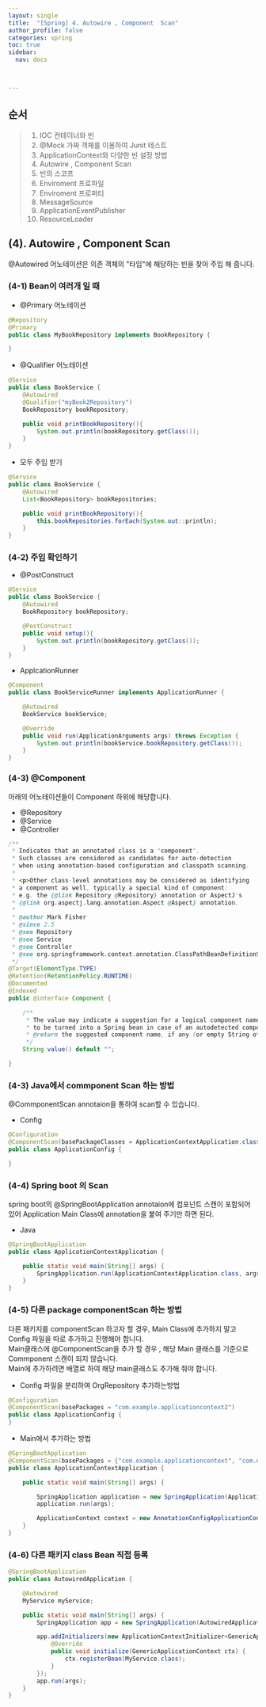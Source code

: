 ```yaml
---
layout: single
title:  "[Spring] 4. Autowire , Component  Scan"
author_profile: false
categories: spring
toc: true
sidebar:
  nav: docs



---
```


## 순서

>1. IOC 컨테이너와 빈
>2. @Mock 가짜 객체를 이용하여 Junit 테스트
>3. ApplicationContext와 다양한 빈 설정 방법
>4. Autowire , Component  Scan
>5. 빈의 스코프
>6. Enviroment 프로파일
>7. Enviroment 프로퍼티
>8. MessageSource
>9. ApplicationEventPublisher
>10. ResourceLoader



## (4). Autowire , Component  Scan

@Autowired 어노테이션은 의존 객체의 "타입"에 해당하는 빈을 찾아 주입 해 줍니다.

### (4-1) Bean이 여러개 일 때 

- @Primary 어노테이션

```java
@Repository
@Primary
public class MyBookRepository implements BookRepository {

}
```



- @Qualifier 어노테이션

```java
@Service
public class BookService {
    @Autowired
    @Qualifier("myBook2Repository")
    BookRepository bookRepository;

    public void printBookRepository(){
        System.out.println(bookRepository.getClass());
    }
}
```



- 모두 주입 받기

```java
@Service
public class BookService {
    @Autowired
    List<BookRepository> bookRepositories;

    public void printBookRepository(){
        this.bookRepositories.forEach(System.out::println);
    }
}
```



### (4-2) 주입 확인하기

- @PostConstruct

```java
@Service
public class BookService {
    @Autowired
    BookRepository bookRepository;

    @PostConstruct
    public void setup(){
        System.out.println(bookRepository.getClass());
    }
}
```

- ApplcationRunner

```java
@Component
public class BookServiceRunner implements ApplicationRunner {

    @Autowired
    BookService bookService;

    @Override
    public void run(ApplicationArguments args) throws Exception {
        System.out.println(bookService.bookRepository.getClass());
    }
}

```



### (4-3) @Component

아래의 어노테이션들이 Component 하위에 해당합니다.

- @Repository
- @Service
- @Controller

```java
/**
 * Indicates that an annotated class is a "component".
 * Such classes are considered as candidates for auto-detection
 * when using annotation-based configuration and classpath scanning.
 *
 * <p>Other class-level annotations may be considered as identifying
 * a component as well, typically a special kind of component:
 * e.g. the {@link Repository @Repository} annotation or AspectJ's
 * {@link org.aspectj.lang.annotation.Aspect @Aspect} annotation.
 *
 * @author Mark Fisher
 * @since 2.5
 * @see Repository
 * @see Service
 * @see Controller
 * @see org.springframework.context.annotation.ClassPathBeanDefinitionScanner
 */
@Target(ElementType.TYPE)
@Retention(RetentionPolicy.RUNTIME)
@Documented
@Indexed
public @interface Component {

	/**
	 * The value may indicate a suggestion for a logical component name,
	 * to be turned into a Spring bean in case of an autodetected component.
	 * @return the suggested component name, if any (or empty String otherwise)
	 */
	String value() default "";

}
```





### (4-3) Java에서 commponent Scan 하는 방법

@CommponentScan annotaion을 통하여 scan할 수 있습니다.

- Config 

```java
@Configuration
@ComponentScan(basePackageClasses = ApplicationContextApplication.class)
public class ApplicationConfig {

}
```



### (4-4) Spring boot 의 Scan

spring boot의 @SpringBootApplication annotaion에 컴포넌트 스캔이 포함되어 있어 Application Main Class에 annotation을 붙여 주기만 하면 된다.

- Java

```java
@SpringBootApplication
public class ApplicationContextApplication {

    public static void main(String[] args) {
        SpringApplication.run(ApplicationContextApplication.class, args);
    }
}
```



### (4-5) 다른 package componentScan 하는 방법

다른 패키지를 componentScan 하고자 할 경우, Main Class에 추가하지 말고 Config 파일을 따로 추가하고 진행해야 합니다.  
Main클래스에 @ComponentScan을 추가 할 경우 , 해당 Main 클래스를 기준으로 Commponent 스캔이 되지 않습니다.  
Main에 추가하려면 배열로 하여 해당 main클래스도 추가해 줘야 합니다.

- Config 파일을 분리하여 OrgRepository 추가하는방법

```java
@Configuration
@ComponentScan(basePackages = "com.example.applicationcontext2")
public class ApplicationConfig {
}
```

- Main에서 추가하는 방법

```java
@SpringBootApplication
@ComponentScan(basePackages = {"com.example.applicationcontext", "com.example.applicationcontext2"} )
public class ApplicationContextApplication {

    public static void main(String[] args) {

        SpringApplication application = new SpringApplication(ApplicationContextApplication.class);
        application.run(args);

        ApplicationContext context = new AnnotationConfigApplicationContext();
    }
}

```



### (4-6) 다른 패키지 class Bean 직접 등록 

```java
@SpringBootApplication
public class AutowiredApplication {

    @Autowired
    MyService myService;

    public static void main(String[] args) {
        SpringApplication app = new SpringApplication(AutowiredApplication.class);

        app.addInitializers(new ApplicationContextInitializer<GenericApplicationContext>() {
            @Override
            public void initialize(GenericApplicationContext ctx) {
                ctx.registerBean(MyService.class);
            }
        });
        app.run(args);
    }
}
```













